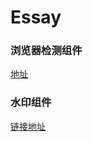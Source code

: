 # Essay

### 浏览器检测组件
[地址](https://github.com/hexueguo/Essay/edit/main/brower_check.js)


### 水印组件
[链接地址](https://github.com/hexueguo/Essay/edit/main/src/water-mark/index.ts)

